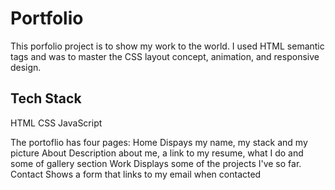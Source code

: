 # Portfolio

This porfolio project is to show my work to the world. I used HTML semantic tags and was to master the CSS layout concept, animation, and responsive design.

## Tech Stack

HTML
CSS
JavaScript

The portoflio has four pages:
Home Dispays my name, my stack and my picture
About Description about me, a link to my resume, what I do and some of gallery section
Work Displays some of the projects I've so far.
Contact Shows a form that links to my email when contacted


